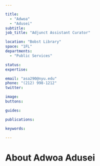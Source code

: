 ```yaml
---

title:
  - "Adwoa"
  - "Adusei"
subtitle: 
job_title: "Adjunct Assistant Curator"

location: "Bobst Library"
space: "1FL"
departments:
  - "Public Services"

status: 
expertise:

email: "asa290@nyu.edu"
phone: "(212) 998-1212"
twitter: 

image: 
buttons:

guides:

publications:

keywords:

---
```


# About Adwoa Adusei


